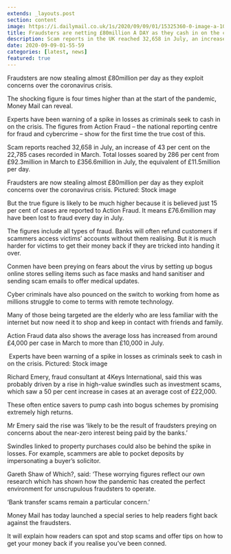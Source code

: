 ```yaml
---
extends: _layouts.post
section: content
image: https://i.dailymail.co.uk/1s/2020/09/09/01/15325360-0-image-a-104_1599609821001.jpg 
title: Fraudsters are netting £80million A DAY as they cash in on the coronavirus crisis 
description: Scam reports in the UK reached 32,658 in July, an increase of 43 per cent on the 22,785 cases recorded in March. 
date: 2020-09-09-01-55-59 
categories: [latest, news] 
featured: true 
--- 
```

Fraudsters are now stealing almost £80million per day as they exploit concerns over the coronavirus crisis.

The shocking figure is four times higher than at the start of the pandemic, Money Mail can reveal.

Experts have been warning of a spike in losses as criminals seek to cash in on the crisis. The figures from Action Fraud – the national reporting centre for fraud and cybercrime – show for the first time the true cost of this.

Scam reports reached 32,658 in July, an increase of 43 per cent on the 22,785 cases recorded in March. Total losses soared by 286 per cent from £92.3million in March to £356.6million in July, the equivalent of £11.5million per day.

Fraudsters are now stealing almost £80million per day as they exploit concerns over the coronavirus crisis. Pictured: Stock image 

But the true figure is likely to be much higher because it is believed just 15 per cent of cases are reported to Action Fraud. It means £76.6million may have been lost to fraud every day in July.

The figures include all types of fraud. Banks will often refund customers if scammers access victims’ accounts without them realising. But it is much harder for victims to get their money back if they are tricked into handing it over.

Conmen have been preying on fears about the virus by setting up bogus online stores selling items such as face masks and hand sanitiser and sending scam emails to offer medical updates.

Cyber criminals have also pounced on the switch to working from home as millions struggle to come to terms with remote technology. 

Many of those being targeted are the elderly who are less familiar with the internet but now need it to shop and keep in contact with friends and family.

Action Fraud data also shows the average loss has increased from around £4,000 per case in March to more than £10,000 in July.

 Experts have been warning of a spike in losses as criminals seek to cash in on the crisis. Pictured: Stock image

Richard Emery, fraud consultant at 4Keys International, said this was probably driven by a rise in high-value swindles such as investment scams, which saw a 50 per cent increase in cases at an average cost of £22,000.

These often entice savers to pump cash into bogus schemes by promising extremely high returns.

Mr Emery said the rise was ‘likely to be the result of fraudsters preying on concerns about the near-zero interest being paid by the banks.’

Swindles linked to property purchases could also be behind the spike in losses. For example, scammers are able to pocket deposits by impersonating a buyer’s solicitor.

Gareth Shaw of Which?, said: ‘These worrying figures reflect our own research which has shown how the pandemic has created the perfect environment for unscrupulous fraudsters to operate.

‘Bank transfer scams remain a particular concern.’

Money Mail has today launched a special series to help readers fight back against the fraudsters. 

It will explain how readers can spot and stop scams and offer tips on how to get your money back if you realise you’ve been conned.


